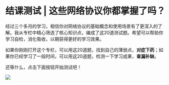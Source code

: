 # 结课测试 \| 这些网络协议你都掌握了吗？

经过三个多月的学习，相信你对网络协议的基础概念和使用场景有了更深入的了解。我从专栏中精心筛选了核心知识点，编成了这20道测试题。希望可以帮助你学习自检，消化吸收，以期获得更好的学习效果。

如果你刚刚打开这个专栏，可以用这20道题，找到自己的薄弱点，**对症下药**；如果你已经学习了一段时间，可以用这20道题，检测一下学习成果，**查漏补缺**。

还等什么，点击下面按钮开始测试吧！

[![](<https://static001.geekbang.org/resource/image/28/a4/28d1be62669b4f3cc01c36466bf811a4.png>)](<http://time.geekbang.org/quiz/intro?act_id=151&exam_id=335>)

<!-- [[[read_end]]] -->

